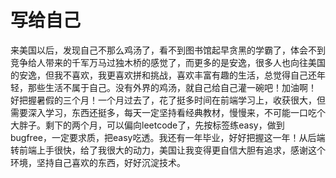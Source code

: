 # 写给自己
<p>来美国以后，发现自己不那么鸡汤了，看不到图书馆起早贪黑的学霸了，体会不到竞争给人带来的千军万马过独木桥的感觉了，而更多的是安逸，很多人也向往美国的安逸，但我不喜欢，我更喜欢拼和挑战，喜欢丰富有趣的生活，总觉得自己还年轻，那些生活不属于自己。没有外界的鸡汤，就自己给自己灌一碗吧！加油啊！<br>好把握暑假的三个月！一个月过去了，花了挺多时间在前端学习上，收获很大，但需要深入学习，东西还挺多，每天一定坚持看经典教材，慢慢来，不可能一口吃个大胖子。剩下的两个月，可以偏向leetcode了，先按标签练easy，做到bugfree，一定要求质，把easy吃透。我还有一年毕业，好好把握这一年！从后端转前端上手很快，给了我很大的动力，美国让我变得更自信大胆有追求，感谢这个环境，坚持自己喜欢的东西，好好沉淀技术。</p>
